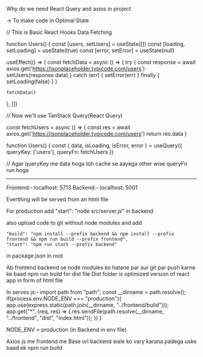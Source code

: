Why do we need React Query and axios in project

-> To make code in Optimal State

// This is Basic React Hooks Data Fetching

function Users() {
const [users, setUsers] = useState([])
const [loading, setLoading] = useState(true)
const [error, setError] = useState(null)

useEffect(() => {
const fetchData = async () => {
try {
const response = await axios.get('https://jsonplaceholder.typicode.com/users')
setUsers(response.data)
} catch (err) {
setError(err)
} finally {
setLoading(false)
}
}

    fetchData()

}, [])

// Now we'll use TanStack Query(React Query)

const fetchUsers = async () => {
  const res = await axios.get('https://jsonplaceholder.typicode.com/users')
  return res.data
}

function Users() {
  const { data, isLoading, isError, error } = useQuery({
    queryKey: ['users'],
    queryFn: fetchUsers
  })

  // Agar queryKey me data hoga toh cache se aayega other wise queryFn run hoga


********************************************

Frontend:- localhost: 5713
Backend:- localhost: 5001

Everthing will be served from an html file 

For production add "start": "node src/server.js" in backend

also upload code to git without node modules and add 

    "build": "npm install --prefix backend && npm install --prefix frontend && npm run build --prefix frontend",
    "start": "npm run start --prefix backend"

in package.json in root


Ab frontend backend se node modules ko hatane par aur git par push karne ke baad npm run build for dist file
Dist folder is optimized version of react app in form of html file


In serves js:-
  import path from "path"; 
  const __dirname = path.resolve();
  if(process.env.NODE_ENV === "production"){
    app.use(express.static(path.join(__dirname, "../frontend/build")));
    app.get("*", (req, res) => {
        res.sendFile(path.resolve(__dirname, "../frontend", "dist", "index.html"));
    })
  }



NODE_ENV = production (in Backend in env file)

Axios js me frontend me Base url backend wale ko vary karana padega uske baad ek npm run build

